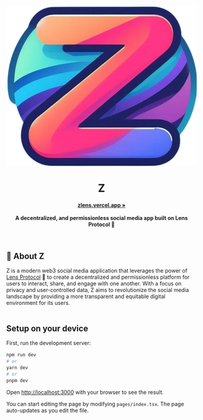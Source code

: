 <div align="center">
    <img src="public/OIG.__2_-removebg-preview.png" alt="Z Logo">
    <h1>Z</h1>
    <a href="https://zlens.vercel.app/"><b>zlens.vercel.app »</b></a><br><br>
    <strong>A decentralized, and permissionless social media app built on Lens Protocol 🌿</strong>
</div>
<br><br>

## 🌿 About Z

Z is a modern web3 social media application that leverages the power of [Lens Protocol](http://lens.xyz) 🌿 to create a decentralized and permissionless platform for users to interact, share, and engage with one another. With a focus on privacy and user-controlled data, Z aims to revolutionize the social media landscape by providing a more transparent and equitable digital environment for its users.
<br><br>

## Setup on your device

First, run the development server:

```bash
npm run dev
# or
yarn dev
# or
pnpm dev
```

Open [http://localhost:3000](http://localhost:3000) with your browser to see the result.

You can start editing the page by modifying `pages/index.tsx`. The page auto-updates as you edit the file.
